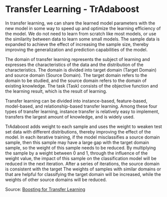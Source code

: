 # Transfer Learning - TrAdaboost
In transfer learning, we can share the learned model parameters with the new model in some way to speed up and optimize the learning efficiency of the model. We do not need to learn from scratch like most models, or use the similarity between data to learn some small models. The sample data is expanded to achieve the effect of increasing the sample size, thereby improving the generalization and prediction capabilities of the model.

The domain of transfer learning represents the subject of learning and expresses the characteristics of the data and the distribution of the characteristics. The domain is divided into target domain (Target Domain) and source domain (Source Domain). The target domain refers to the domain to be studied, and the source domain refers to the domain of existing knowledge. The task (Task) consists of the objective function and the learning result, which is the result of learning.

Transfer learning can be divided into instance-based, feature-based, model-based, and relationship-based transfer learning. Among these four types of transfer learning, instance transfer is relatively easy to implement, transfers the largest amount of knowledge, and is widely used.

TrAdaboost adds weight to each sample and uses the weight to weaken test set data with different distributions, thereby improving the effect of the model. In each iterative training, if the model misclassifies a source domain sample, then this sample may have a large gap with the target domain sample, so the weight of this sample needs to be reduced. By multiplying the sample by a weight between 0 and 1, through the influence of the weight value, the impact of this sample on the classification model will be reduced in the next iteration. After a series of iterations, the source domain is consistent with the target The weights of samples with similar domains or that are helpful for classifying the target domain will be increased, while the weights of other source domains will be reduced.

Source: [Boosting for Transfer Learning](https://cse.hkust.edu.hk/~qyang/Docs/2007/tradaboost.pdf)
